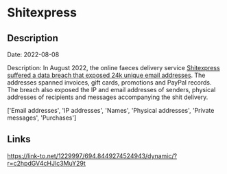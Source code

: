 # Shitexpress

## Description

Date: 2022-08-08

Description:
In August 2022, the online faeces delivery service <a href="https://www.bleepingcomputer.com/news/security/anonymous-poop-gifting-site-hacked-customers-exposed/" target="_blank" rel="noopener">Shitexpress suffered a data breach that exposed 24k unique email addresses</a>. The addresses spanned invoices, gift cards, promotions and PayPal records. The breach also exposed the IP and email addresses of senders, physical addresses of recipients and messages accompanying the shit delivery.


['Email addresses', 'IP addresses', 'Names', 'Physical addresses', 'Private messages', 'Purchases']

## Links

https://link-to.net/1229997/694.8449274524943/dynamic/?r=c2hpdGV4cHJlc3MuY29t